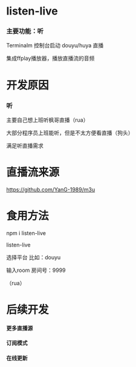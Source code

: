 # listen-live
### 主要功能：听
Terminalm 控制台启动 douyu/huya 直播

集成ffplay播放器，播放直播流的音频
# 开发原因
### 听
主要自己想上班听枫哥直播（rua）

大部分程序员上班能听，但是不太方便看直播（狗头）

满足听直播需求

# 直播流来源
https://github.com/YanG-1989/m3u
# 食用方法

npm i listen-live

listen-live

选择平台 比如：douyu

输入room 房间号：9999

（rua）

# 后续开发

#### 更多直播源

#### 订阅模式

#### 在线更新
